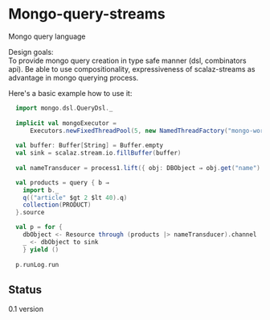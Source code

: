 Mongo-query-streams
============

Mongo query language

Design goals:  
  To provide mongo query creation in type safe manner (dsl, combinators api).
  Be able to use compositionality, expressiveness of scalaz-streams as advantage in mongo querying process.

Here's a basic example how to use it:

```scala
  import mongo.dsl.QueryDsl._
      
  implicit val mongoExecutor =
      Executors.newFixedThreadPool(5, new NamedThreadFactory("mongo-worker"))
  
  val buffer: Buffer[String] = Buffer.empty
  val sink = scalaz.stream.io.fillBuffer(buffer)
  
  val nameTransducer = process1.lift({ obj: DBObject ⇒ obj.get("name").toString })

  val products = query { b ⇒
    import b._
    q(("article" $gt 2 $lt 40).q)
    collection(PRODUCT)
  }.source 

  val p = for {
    dbObject <- Resource through (products |> nameTransducer).channel
    _ <- dbObject to sink
    } yield ()
    
  p.runLog.run
```

Status
------
0.1 version